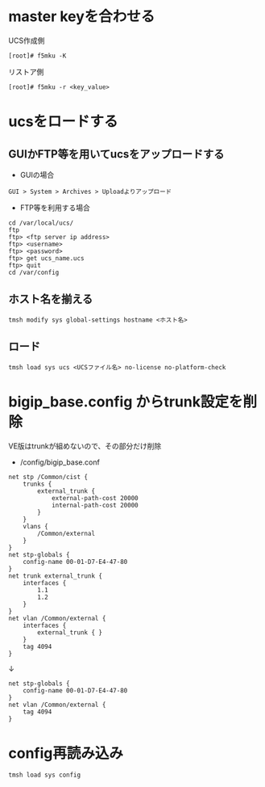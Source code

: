 # master keyを合わせる

UCS作成側
```
[root]# f5mku -K
```

リストア側
```
[root]# f5mku -r <key_value>
```

# ucsをロードする

## GUIかFTP等を用いてucsをアップロードする  

- GUIの場合  
```
GUI > System > Archives > Uploadよりアップロード
```  

- FTP等を利用する場合
```
cd /var/local/ucs/
ftp
ftp> <ftp server ip address>
ftp> <username>
ftp> <password>
ftp> get ucs_name.ucs
ftp> quit
cd /var/config
```

## ホスト名を揃える
```
tmsh modify sys global-settings hostname <ホスト名>
```

## ロード
```
tmsh load sys ucs <UCSファイル名> no-license no-platform-check
```

# bigip_base.config からtrunk設定を削除

VE版はtrunkが組めないので、その部分だけ削除  

- /config/bigip_base.conf
```
net stp /Common/cist {
    trunks {
        external_trunk {
            external-path-cost 20000
            internal-path-cost 20000
        }
    }
    vlans {
        /Common/external
    }
}
net stp-globals {
    config-name 00-01-D7-E4-47-80
}
net trunk external_trunk {
    interfaces {
        1.1
        1.2
    }
}
net vlan /Common/external {
    interfaces {
        external_trunk { }
    }
    tag 4094
}
```
↓
```
net stp-globals {
    config-name 00-01-D7-E4-47-80
}
net vlan /Common/external {
    tag 4094
}
```

# config再読み込み
```
tmsh load sys config
```
